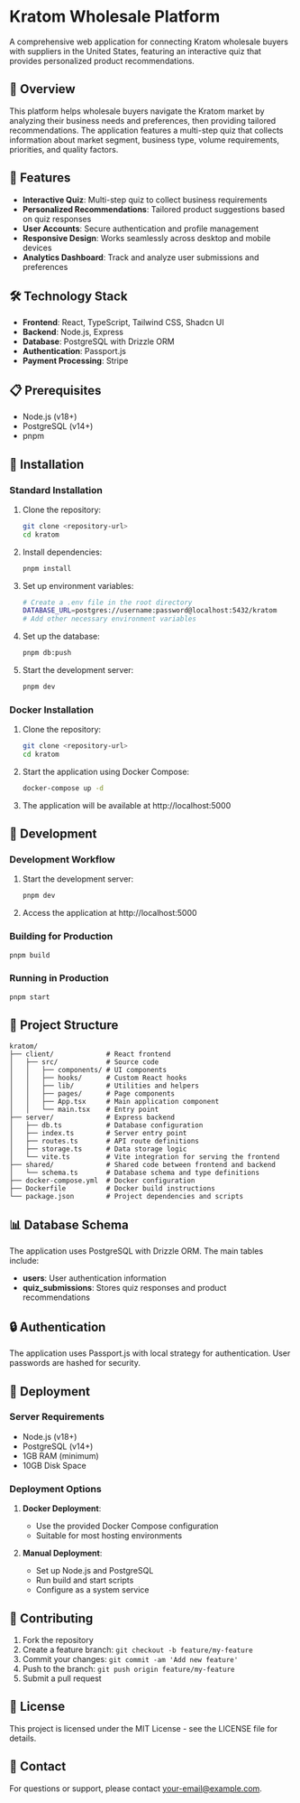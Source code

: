 # Kratom Wholesale Platform

A comprehensive web application for connecting Kratom wholesale buyers with suppliers in the United States, featuring an interactive quiz that provides personalized product recommendations.

## 🌿 Overview

This platform helps wholesale buyers navigate the Kratom market by analyzing their business needs and preferences, then providing tailored recommendations. The application features a multi-step quiz that collects information about market segment, business type, volume requirements, priorities, and quality factors.

## 🚀 Features

- **Interactive Quiz**: Multi-step quiz to collect business requirements
- **Personalized Recommendations**: Tailored product suggestions based on quiz responses
- **User Accounts**: Secure authentication and profile management
- **Responsive Design**: Works seamlessly across desktop and mobile devices
- **Analytics Dashboard**: Track and analyze user submissions and preferences

## 🛠️ Technology Stack

- **Frontend**: React, TypeScript, Tailwind CSS, Shadcn UI
- **Backend**: Node.js, Express
- **Database**: PostgreSQL with Drizzle ORM
- **Authentication**: Passport.js
- **Payment Processing**: Stripe

## 📋 Prerequisites

- Node.js (v18+)
- PostgreSQL (v14+)
- pnpm

## 🔧 Installation

### Standard Installation

1. Clone the repository:
   ```bash
   git clone <repository-url>
   cd kratom
   ```

2. Install dependencies:
   ```bash
   pnpm install
   ```

3. Set up environment variables:
   ```bash
   # Create a .env file in the root directory
   DATABASE_URL=postgres://username:password@localhost:5432/kratom
   # Add other necessary environment variables
   ```

4. Set up the database:
   ```bash
   pnpm db:push
   ```

5. Start the development server:
   ```bash
   pnpm dev
   ```

### Docker Installation

1. Clone the repository:
   ```bash
   git clone <repository-url>
   cd kratom
   ```

2. Start the application using Docker Compose:
   ```bash
   docker-compose up -d
   ```

3. The application will be available at http://localhost:5000

## 🧪 Development

### Development Workflow

1. Start the development server:
   ```bash
   pnpm dev
   ```

2. Access the application at http://localhost:5000

### Building for Production

```bash
pnpm build
```

### Running in Production

```bash
pnpm start
```

## 📁 Project Structure

```
kratom/
├── client/             # React frontend
│   ├── src/            # Source code
│   │   ├── components/ # UI components
│   │   ├── hooks/      # Custom React hooks
│   │   ├── lib/        # Utilities and helpers
│   │   ├── pages/      # Page components
│   │   ├── App.tsx     # Main application component
│   │   └── main.tsx    # Entry point
├── server/             # Express backend
│   ├── db.ts           # Database configuration
│   ├── index.ts        # Server entry point
│   ├── routes.ts       # API route definitions
│   ├── storage.ts      # Data storage logic
│   └── vite.ts         # Vite integration for serving the frontend
├── shared/             # Shared code between frontend and backend
│   └── schema.ts       # Database schema and type definitions
├── docker-compose.yml  # Docker configuration
├── Dockerfile          # Docker build instructions
└── package.json        # Project dependencies and scripts
```

## 📊 Database Schema

The application uses PostgreSQL with Drizzle ORM. The main tables include:

- **users**: User authentication information
- **quiz_submissions**: Stores quiz responses and product recommendations

## 🔒 Authentication

The application uses Passport.js with local strategy for authentication. User passwords are hashed for security.

## 🚢 Deployment

### Server Requirements

- Node.js (v18+)
- PostgreSQL (v14+)
- 1GB RAM (minimum)
- 10GB Disk Space

### Deployment Options

1. **Docker Deployment**:
   - Use the provided Docker Compose configuration
   - Suitable for most hosting environments

2. **Manual Deployment**:
   - Set up Node.js and PostgreSQL
   - Run build and start scripts
   - Configure as a system service

## 🤝 Contributing

1. Fork the repository
2. Create a feature branch: `git checkout -b feature/my-feature`
3. Commit your changes: `git commit -am 'Add new feature'`
4. Push to the branch: `git push origin feature/my-feature`
5. Submit a pull request

## 📝 License

This project is licensed under the MIT License - see the LICENSE file for details.

## 📧 Contact

For questions or support, please contact [your-email@example.com](mailto:your-email@example.com).
